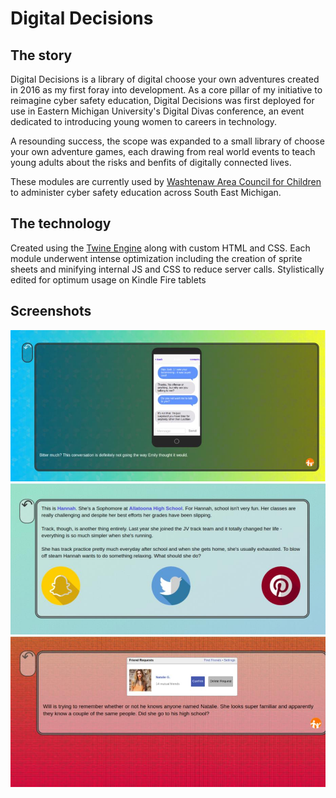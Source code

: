 # Digital Decisions
## The story
Digital Decisions is a library of digital choose your own adventures created in 2016 as my first foray into development. As a core pillar of my initiative to reimagine cyber safety education, Digital Decisions was first deployed for use in Eastern Michigan University's Digital Divas conference, an event dedicated to introducing young women to careers in technology.

A resounding success, the scope was expanded to a small library of choose your own adventure games, each drawing from real world events to teach young adults about the risks and benfits of digitally connected lives.

These modules are currently used by [Washtenaw Area Council for Children](https://wwww.washtenawchildren.org) to administer cyber safety education across South East Michigan.

## The technology
Created using the [Twine Engine](http://twinery.org/) along with custom HTML and CSS. Each module underwent intense optimization including the creation of sprite sheets and minifying internal JS and CSS to reduce server calls. Stylistically edited for optimum usage on Kindle Fire tablets 

## Screenshots
![Pure CSS cellphone featured in Module 3](./screenshots/screenshot1.jpg)
![Initial decision branches from Module 2](./screenshots/screenshot2.jpg)
![Pure CSS friend request featuresd in Module 4](./screenshots/screenshot3.jpg)